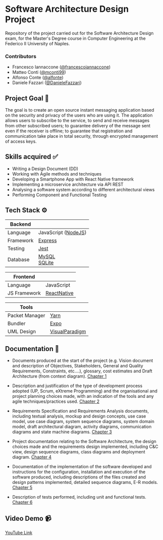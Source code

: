
# Software Architecture Design Project

Repository of the project carried out for the Software Architecture Design exam, for the Master's Degree course in Computer Engineering at the Federico II University of Naples.

### Contributors

- Francesco Iannaccone ([@francescoiannaccone](https://github.com/francescoiannaccone))
- Matteo Conti ([@mconti99](https://github.com/mconti99))
- Alfonso Conte ([@alfonte](https://github.com/AlfonsoConte))
- Daniele Fazzari ([@DanieleFazzari](https://github.com/DanieleFazzari))

## Project Goal 🚩

The goal is to create an open source instant messaging application based on the security and privacy of the users who are using it. The application allows users to subscribe to the service, to send and receive messages from other subscribed users; to guarantee delivery of the message sent even if the receiver is offline; to guarantee that registration and communication take place in total security, through encrypted management of access keys.

## Skills acquired ✅

- Writing a Design Document (DD)
- Working with Agile methods and techniques
- Developing a Smartphone App with React Native framework
- Implementing a microservice architecture via API REST
- Analysing a software system according to different architectural views
- Performing Component and Functional Testing

## Tech Stack ⚙

| Backend   |                                               |
| --------- | --------------------------------------------- |
| Language  | JavaScript ([NodeJS](https://nodejs.org/en/)) |
| Framework | [Express](https://expressjs.com/)             |
| Testing   | [Jest](https://jestjs.io/)                    |
| Database  | [MySQL](https://www.mysql.com/) <br> [SQLite](https://www.sqlite.org/index.html)|

| Frontend      |                                                                                                         |
| ------------- | ------------------------------------------------------------------------------------------------------- |
| Language      | JavaScript                                                                                              |
| JS Framework  | [ReactNative](https://reactnative.dev/)   |

| Tools                  |                                    |
| ---------------------- | ---------------------------------- |
| Packet Manager         | [Yarn](https://yarnpkg.com/)       |
| Bundler                | [Expo](https://docs.expo.dev/)     |
| UML Design             | [VisualParadigm](https://www.visual-paradigm.com/)|

## Documentation 📄

- Documents produced at the start of the project (e.g. Vision document and description of Objectives, Stakeholders, General and Quality Requirements, Constraints,
etc....), glossary, cost estimates and Draft Architecture (from context diagram). [Chapter 1](https://github.com/mconti99/Software_Architecture_Design_2022/blob/main/Documentazione_SAD.pdf)

- Description and justification of the type of development process adopted (UP, Scrum, eXtreme Programming) and the organisational and project planning choices made,
with an indication of the tools and any agile techniques/practices used. [Chapter 2](https://github.com/mconti99/Software_Architecture_Design_2022/blob/main/Documentazione_SAD.pdf)

- Requirements Specification and Requirements Analysis documents, including textual analysis, mockup and design concepts, use case model, use case diagram, system sequence diagrams, system domain model, draft architectural diagram, activity diagrams, communication diagrams and state machine diagrams. [Chapter 3](https://github.com/mconti99/Software_Architecture_Design_2022/blob/main/Documentazione_SAD.pdf)

- Project documentation relating to the Software Architecture, the design choices made and the requirements design implemented, including C&C view, design sequence diagrams, class diagrams and deployment diagram. [Chapter 4](https://github.com/mconti99/Software_Architecture_Design_2022/blob/main/Documentazione_SAD.pdf)

- Documentation of the implementation of the software developed and instructions for the configuration, installation and execution of the software produced, including descriptions of the files created and design patterns implemented, detailed sequence diagrams, E-R models. [Chapter 5](https://github.com/mconti99/Software_Architecture_Design_2022/blob/main/Documentazione_SAD.pdf)

- Description of tests performed, including unit and functional tests. [Chapter 6](https://github.com/mconti99/Software_Architecture_Design_2022/blob/main/Documentazione_SAD.pdf)

## Video Demo 📹

[YouTube Link](https://youtu.be/vwgRXt8sa4k)
